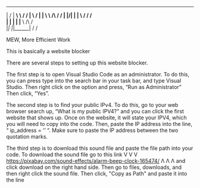  __  __ ________          __
 |  \/  |  ____\ \        / /
 | \  / | |__   \ \  /\  / / 
 | |\/| |  __|   \ \/  \/ /  
 | |  | | |____   \  /\  /   
 |_|  |_|______|   \/  \/    
 
MEW, More Efficient Work

This is basically a website blocker

There are several steps to setting up this website blocker.

The first step is to open Visual Studio Code as an administrator. 
To do this, you can press type into the search bar in your task bar, and type Visual Studio. 
Then right click on the option and press, “Run as Administrator” Then click, “Yes”.

The second step is to find your public IPv4. 
To do this, go to your web browser search up, “What is my public IPV4?” and you can click the first website that shows up. 
Once on the website, it will state your IPV4, which you will need to copy into the code. 
Then, paste the IP address into the line, “ ip_address = ‘’ “. 
Make sure to paste the IP address between the two quotation marks.

The third step is to download this sound file and paste the file path into your code.
To download the sound file go to this link 
                       V V V
https://pixabay.com/sound-effects/alarm-beep-clock-165474/
                       Λ Λ Λ
and click download on the right hand side.
Then go to files, downloads, and then right click the sound file.
Then click, "Copy as Path" and paste it into the line



